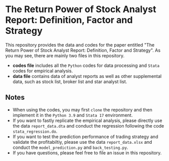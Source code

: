 # The Return Power of Stock Analyst Report: Definition, Factor and Strategy

This repository provides the data and codes for the paper entitled "The Return Power of Stock Analyst Report: Definition, Factor and Strategy". As you may see, there are mainly two files in this repository. 

- **codes file** includes all the `Python` codes for data processing and `Stata` codes for empirical analysis. 
- **data file** contains data of analyst reports as well as other supplemental data, such as stock list, broker list and star analyst list. 

## Notes
- When using the codes, you may first `clone` the repository and then implement it in the `Python 3.9` and `Stata 17` environment. 
- If you want to fastly replicate the empirical analysis, please directly use the data `report_data.dta` and conduct the regression following the code `stata_regression.do`. 
- If you want to test the prediction performance of trading strategy and validate the profitabiltiy, please use the data `report_data.xlsx` and conduct the `model_prediction.py` and `back_testing.py`.
- If you have questions, please feel free to file an issue in this repository.
